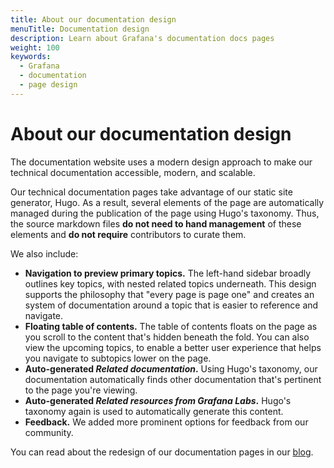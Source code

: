 ```yaml
---
title: About our documentation design
menuTitle: Documentation design
description: Learn about Grafana's documentation docs pages
weight: 100
keywords:
  - Grafana
  - documentation
  - page design
---
```


# About our documentation design

The documentation website uses a modern design approach to make our technical documentation accessible, modern, and scalable.

Our technical documentation pages take advantage of our static site generator, Hugo. As a result, several elements of the page are automatically managed during the publication of the page using Hugo's taxonomy. Thus, the source markdown files **do not need to hand management** of these elements and **do not require** contributors to curate them.

We also include:

- **Navigation to preview primary topics.** The left-hand sidebar broadly outlines key topics, with nested related topics underneath. This design supports the philosophy that "every page is page one" and creates an system of documentation around a topic that is easier to reference and navigate.
- **Floating table of contents.** The table of contents floats on the page as you scroll to the content that's hidden beneath the fold. You can also view the upcoming topics, to enable a better user experience that helps you navigate to subtopics lower on the page.
- **Auto-generated _Related documentation_.** Using Hugo's taxonomy, our documentation automatically finds other documentation that's pertinent to the page you're viewing.
- **Auto-generated _Related resources from Grafana Labs_.** Hugo's taxonomy again is used to automatically generate this content.
- **Feedback.** We added more prominent options for feedback from our community.

You can read about the redesign of our documentation pages in our [blog](/blog/2023/02/03/grafana-documentation-a-look-at-the-new-and-improved-design/).
